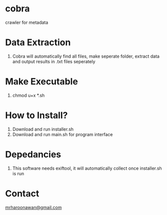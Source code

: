 # cobra
crawler for metadata

# Data Extraction
1. Cobra will automatically find all files, make seperate folder, extract data and output results in .txt files seperately

# Make Executable
1. chmod u+x *.sh

# How to Install?
1. Download and run installer.sh
2. Download and run main.sh for program interface

# Depedancies
1. This software needs exiftool, it will automatically collect once installer.sh is run

# Contact
mrharoonawan@gmail.com
